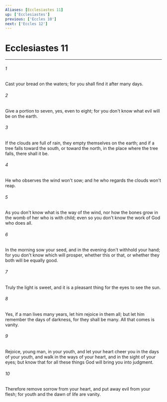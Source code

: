 ```yaml
---
Aliases: [Ecclesiastes 11]
up: ['Ecclesiastes']
previous: ['Eccles 10']
next: ['Eccles 12']
---
```

# Ecclesiastes 11
***





###### 1 

Cast your bread on the waters; for you shall find it after many days. 



###### 2 

Give a portion to seven, yes, even to eight; for you don't know what evil will be on the earth. 



###### 3 

If the clouds are full of rain, they empty themselves on the earth; and if a tree falls toward the south, or toward the north, in the place where the tree falls, there shall it be. 



###### 4 

He who observes the wind won't sow; and he who regards the clouds won't reap. 



###### 5 

As you don't know what is the way of the wind, nor how the bones grow in the womb of her who is with child; even so you don't know the work of God who does all. 



###### 6 

In the morning sow your seed, and in the evening don't withhold your hand; for you don't know which will prosper, whether this or that, or whether they both will be equally good. 



###### 7 

Truly the light is sweet, and it is a pleasant thing for the eyes to see the sun. 



###### 8 

Yes, if a man lives many years, let him rejoice in them all; but let him remember the days of darkness, for they shall be many. All that comes is vanity. 



###### 9 

Rejoice, young man, in your youth, and let your heart cheer you in the days of your youth, and walk in the ways of your heart, and in the sight of your eyes; but know that for all these things God will bring you into judgment. 



###### 10 

Therefore remove sorrow from your heart, and put away evil from your flesh; for youth and the dawn of life are vanity.
